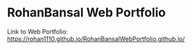 # RohanBansal Web Portfolio

Link to Web Portfolio: https://rohan1110.github.io/RohanBansalWebPortfolio.github.io/
